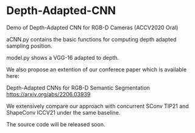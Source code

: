 # Depth-Adapted-CNN

Demo of Depth-Adapted CNN for RGB-D Cameras (ACCV2020 Oral)

aCNN.py contains the basic functions for computing depth adapted sampling position.

model.py shows a VGG-16 adapted to depth.

We also propose an extention of our conferece paper which is available here: 

Depth-Adapted CNNs for RGB-D Semantic Segmentation https://arxiv.org/abs/2206.03939

We extensively compare our approach with concurrent SConv TIP21 and ShapeConv ICCV21 under the same baseline.

The source code will be released soon.
